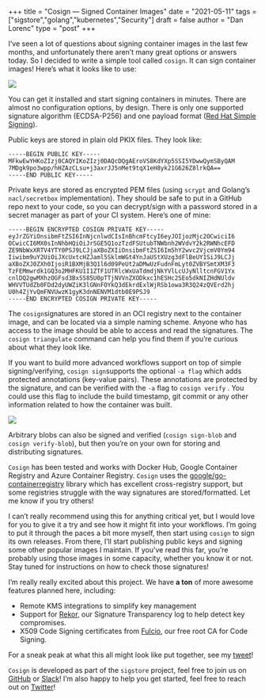 +++
title = "Cosign — Signed Container Images"
date = "2021-05-11"
tags = ["sigstore","golang","kubernetes","Security"]
draft = false
author = "Dan Lorenc"
type = "post"
+++

I’ve seen a lot of questions about signing container images in the last few months, and unfortunately there aren’t many great options or answers today. So I decided to write a simple tool called `cosign`. It can sign container images! Here’s what it looks like to use:

![](/images/cosign.gif)

You can get it installed and start signing containers in minutes. There are almost no configuration options, by design. There is only one supported signature algorithm (ECDSA-P256) and one payload format ([Red Hat Simple Signing](https://www.redhat.com/en/blog/container-image-signing)).

Public keys are stored in plain old PKIX files. They look like:

```
-----BEGIN PUBLIC KEY-----
MFkwEwYHKoZIzj0CAQYIKoZIzj0DAQcDQgAEroVS8KdYXp5SSI5YDwwQymSByQAM
7MDgk9po3wpp/hHZAzCLsu+j3axrJJ5nMet9tqX1eH8yk21G626Z8lrkQA==
-----END PUBLIC KEY-----
```

Private keys are stored as encrypted PEM files (using `scrypt` and Golang’s `nacl/secretbox` implementation). They should be safe to put in a GitHub repo next to your code, so you can decrypt/sign with a password stored in a secret manager as part of your CI system. Here’s one of mine:

```
-----BEGIN ENCRYPTED COSIGN PRIVATE KEY-----
eyJrZGYiOnsibmFtZSI6InNjcnlwdCIsInBhcmFtcyI6eyJOIjozMjc2OCwiciI6
OCwicCI6MX0sInNhbHQiOiJrSGE5Q1ozTzdFSUtubTNWbnh2WVdvY2k2RWNhcEFD
ZE9NbWxXRTV4YTY0PSJ9LCJjaXBoZXIiOnsibmFtZSI6Im5hY2wvc2VjcmV0Ym94
Iiwibm9uY2UiOiJXcUxtcHZJaml5SklmWGt4YnJaUStXUzg3dFlBeUY1SiJ9LCJj
aXBoZXJ0ZXh0IjoiR1BXMjB3Q1l6d09PeUt2aDMwUzFudnFmLyt0ZVBYSmtXM3F3
TzFEMmwrdk1GQ3o2MHFKU1I1ZTF1UTRlcWxUaTdmdjNkYVlLcUJyNlltcnFGV1Yx
cnlDQ2gwMXhzOGFsd3BxSS85U0pTTjNVVnZXODkxc1hESHc2SEo5dkNIZHdNUldv
WHVVTUdZb0FDd2dyUWZiK3lGNnFOYkQ3dEkrdExlWjRSb1owa3R3Q24zQVErd2hj
U0h4ZjYvQmFNVUwzK1gyK3dnNENVM1dtb0E9PSJ9
-----END ENCRYPTED COSIGN PRIVATE KEY-----
```

The `cosign`signatures are stored in an OCI registry next to the container image, and can be located via a simple naming scheme. Anyone who has access to the image should be able to access and read the signatures. The `cosign triangulate` command can help you find them if you’re curious about what they look like.

If you want to build more advanced workflows support on top of simple signing/verifying, `cosign sign`supports the optional `-a flag` which adds protected annotations (key-value pairs). These annotations are protected by the signature, and can be verified with the `-a` flag to `cosign verify` . You could use this flag to include the build timestamp, git commit or any other information related to how the container was built.

![](/images/cosign2.gif)

Arbitrary blobs can also be signed and verified (`cosign sign-blob` and `cosign verify-blob`), but then you’re on your own for storing and distributing signatures.

`Cosign` has been tested and works with Docker Hub, Google Container Registry and Azure Container Registry. `Cosign` uses the [google/go-containerregistry](http://github.com/google/go-containerregistry) library which has excellent cross-registry support, but some registries struggle with the way signatures are stored/formatted. Let me know if you try others!

I can’t really recommend using this for anything critical yet, but I would love for you to give it a try and see how it might fit into your workflows. I’m going to put it through the paces a bit more myself, then start using `cosign` to sign its own releases. From there, I’ll start publishing public keys and signing some other popular images I maintain. If you’ve read this far, you’re probably using those images in some capacity, whether you know it or not. Stay tuned for instructions on how to check those signatures!

I’m really really excited about this project. We have **a ton** of more awesome features planned here, including:

- Remote KMS integrations to simplify key management
- Support for [Rekor](http://github.com/sigstore/rekor), our Signature Transparency log to help detect key compromises.
- X509 Code Signing certificates from [Fulcio](http://github.com/sigstore/fulcio), our free root CA for Code Signing.

For a sneak peak at what this all might look like put together, see my [tweet](https://twitter.com/lorenc_dan/status/1369721873894944769)!

`Cosign` is developed as part of the `sigstore` project, feel free to join us on [GitHub](http://github.com/sigstore/cosign) or [Slack](https://join.slack.com/t/sigstore/shared_invite/zt-mhs55zh0-XmY3bcfWn4XEyMqUUutbUQ)! I’m also happy to help you get started, feel free to reach out on [Twitter](http://twitter.com/lorenc_dan)!